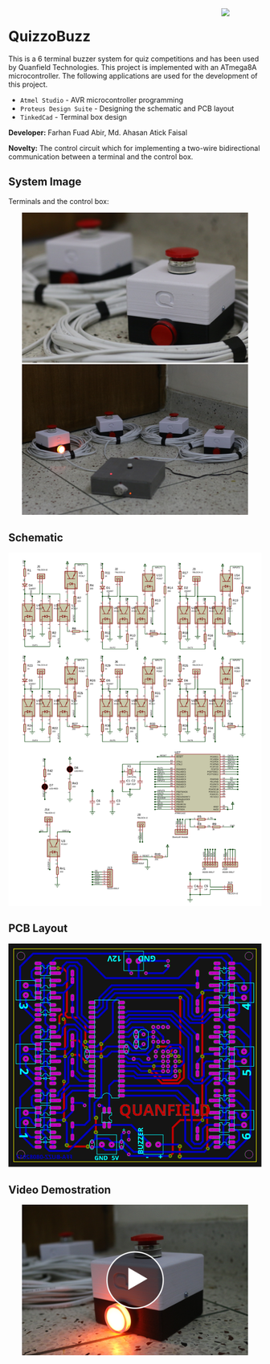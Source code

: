 <img align="right" src="https://img.shields.io/github/license/farhanfuadabir/QuizzoBuzz" width="80">

# QuizzoBuzz

This is a 6 terminal buzzer system for quiz competitions and has been used by Quanfield Technologies. This project is implemented with an ATmega8A microcontroller. The following applications are used for the development of this project.

- `Atmel Studio` - AVR microcontroller programming
- `Proteus Design Suite` - Designing the schematic and PCB layout
- `TinkedCad` - Terminal box design


**Developer:** Farhan Fuad Abir, Md. Ahasan Atick Faisal

**Novelty:** The control circuit which for implementing a two-wire bidirectional communication between a terminal and the control box.


## System Image
Terminals and the control box:
<p align="center">
<img src="https://github.com/farhanfuadabir/QuizzoBuzz/blob/main/image_1.JPG" width="450">
<img src="https://github.com/farhanfuadabir/QuizzoBuzz/blob/main/image_2.JPG" width="450">
</p>



## Schematic

<p align="center">
<img src="https://github.com/farhanfuadabir/QuizzoBuzz/blob/main/schematic.SVG" width="900">
</p>



## PCB Layout
<p align="center">
<img src="https://github.com/farhanfuadabir/QuizzoBuzz/blob/main/pcb_layout.SVG" width="650">
</p>




## Video Demostration

<p align="center">
  <a href="https://youtu.be/IMMR1gULcXM">
    <img src="video_thumbnail.JPG" width="450"/>
  </a>
</p>
